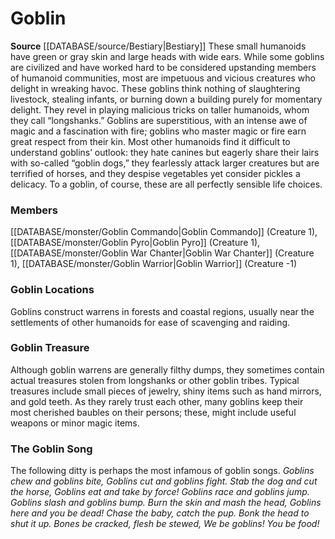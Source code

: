 ﻿---
creature_family: Goblin
id: '55'
name: Goblin
rarity: Common
rus_type_level: null
source: '[[DATABASE/source/Bestiary|Bestiary]]'
trait: null
type: Creature Family

---
# Goblin

**Source** [[DATABASE/source/Bestiary|Bestiary]]
These small humanoids have green or gray skin and large heads with wide ears. While some goblins are civilized and have worked hard to be considered upstanding members of humanoid communities, most are impetuous and vicious creatures who delight in wreaking havoc. These goblins think nothing of slaughtering livestock, stealing infants, or burning down a building purely for momentary delight. They revel in playing malicious tricks on taller humanoids, whom they call “longshanks.”
 Goblins are superstitious, with an intense awe of magic and a fascination with fire; goblins who master magic or fire earn great respect from their kin. Most other humanoids find it difficult to understand goblins’ outlook: they hate canines but eagerly share their lairs with so-called “goblin dogs,” they fearlessly attack larger creatures but are terrified of horses, and they despise vegetables yet consider pickles a delicacy. To a goblin, of course, these are all perfectly sensible life choices.

### Members

[[DATABASE/monster/Goblin Commando|Goblin Commando]] (Creature 1), [[DATABASE/monster/Goblin Pyro|Goblin Pyro]] (Creature 1), [[DATABASE/monster/Goblin War Chanter|Goblin War Chanter]] (Creature 1), [[DATABASE/monster/Goblin Warrior|Goblin Warrior]] (Creature -1)

###  Goblin Locations

Goblins construct warrens in forests and coastal regions, usually near the settlements of other humanoids for ease of scavenging and raiding.

###  Goblin Treasure

Although goblin warrens are generally filthy dumps, they sometimes contain actual treasures stolen from longshanks or other goblin tribes. Typical treasures include small pieces of jewelry, shiny items such as hand mirrors, and gold teeth. As they rarely trust each other, many goblins keep their most cherished baubles on their persons; these, might include useful weapons or minor magic items.

###  The Goblin Song

The following ditty is perhaps the most infamous of goblin songs.
 _Goblins chew and goblins bite,
 Goblins cut and goblins fight.
 Stab the dog and cut the horse,
 Goblins eat and take by force!
 Goblins race and goblins jump.
 Goblins slash and goblins bump.
 Burn the skin and mash the head,
 Goblins here and you be dead!
 Chase the baby, catch the pup.
 Bonk the head to shut it up.
 Bones be cracked, flesh be stewed,
 We be goblins! You be food!_